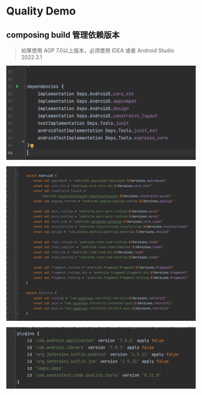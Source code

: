 # Quality Demo

## composing build 管理依赖版本

> 如果使用 AGP 7.0以上版本，必须使用 IDEA 或者 Android Studio 2022.3.1

![](./images/1.png)

![](./images/2.png)

![](./images/3.png)
